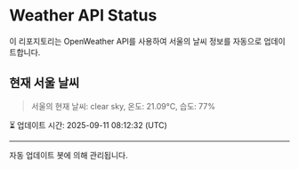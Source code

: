 
# Weather API Status

이 리포지토리는 OpenWeather API를 사용하여 서울의 날씨 정보를 자동으로 업데이트합니다.

## 현재 서울 날씨
> 서울의 현재 날씨: clear sky, 온도: 21.09°C, 습도: 77%

⏳ 업데이트 시간: 2025-09-11 08:12:32 (UTC)

---
자동 업데이트 봇에 의해 관리됩니다.
